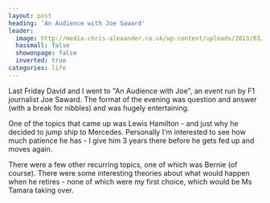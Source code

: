 ```yaml
---
layout: post
heading: 'An Audience with Joe Saward'
leader:
  image: http://media.chris-alexander.co.uk/wp-content/uploads/2013/03/hamilton.jpg
  hassmall: false
  showonpage: false
  inverted: true
categories: life
---
```


Last Friday David and I went to "An Audience with Joe", an event run by F1 journalist Joe Saward. The format of the evening was question and answer (with a break for nibbles) and was hugely entertaining.

One of the topics that came up was Lewis Hamilton - and just why he decided to jump ship to Mercedes. Personally I'm interested to see how much patience he has - I give him 3 years there before he gets fed up and moves again.

<!-- Replace missing image from http://media.chris-alexander.co.uk/wp-content/uploads/2013/03/hamilton.jpg -->

There were a few other recurring topics, one of which was Bernie (of course). There were some interesting theories about what would happen when he retires - none of which were my first choice, which would be Ms Tamara taking over.

<!-- Replace missing image from http://media.chris-alexander.co.uk/wp-content/uploads/2013/03/tamara.jpg -->
